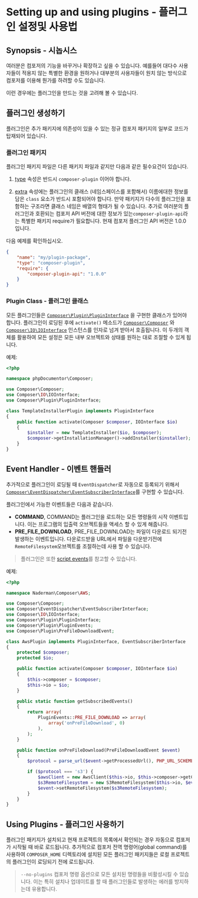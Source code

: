 <!--
    tagline: Modify and extend Composer's functionality
-->

# Setting up and using plugins - 플러그인 설정및 사용법

## Synopsis - 시놉시스

여러분은 컴포저의 기능을 바꾸거나 확장하고 싶을 수 있습니다. 예를들어 대다수 사용자들이 적용지 않는 특별한 환경을 원하거나 대부분의 사용자들이 원치 않는 방식으로 컴포저를 이용해 뭔가를 하려할 수도 있습니다. 

이런 경우에는 플러그인을 만드는 것을 고려해 볼 수 있습니다.

## 플러그인 생성하기

플러그인은 추가 패키지에 의존성이 있을 수 있는 정규 컴포저 패키지의 일부로 코드가 탑재되어 있습니다. 

### 플러그인 패키지

플러그인 패키지 파일은 다른 패키지 파일과 같지만 다음과 같은 필수요건이 있습니다. 

1. [type][1] 속성은 반드시 `composer-plugin` 이어야 합니다.

2. [extra][2] 속성에는  플러그인의 클래스 (네임스페이스를 포함해서) 이름에대한 정보를 담은 `class` 요소가 반드시 포함되어야 합니다. 만약 패키지가 다수의 플러그인을 포함하는 구조라면 클래스 네임은 배열의 형태가 될 수 있습니다.  추가로 여러분의 플러그인과 호환되는 컴포저 API 버전에 대한 정보가 있는`composer-plugin-api`라는 특별한 패키지 require가 필요합니다. 현재 컴포저 플러그인 API 버전은 1.0.0 입니다.

다음 예제를 확인하십시오. 

```json
{
    "name": "my/plugin-package",
    "type": "composer-plugin",
    "require": {
        "composer-plugin-api": "1.0.0"
    }
}
```

### Plugin Class - 플러그인 클래스 

모든 플러그인들은 [`Composer\Plugin\PluginInterface`][3] 을 구현한 클래스가 있어야 합니다.
플러그인이 로딩된 후에 `activate()` 메소드가 [`Composer\Composer`][4] 와 [`Composer\IO\IOInterface`][5] 인스턴스를 인자로 넘겨 받아서 호출됩니다. 이 두개의 객체를 활용하여 모든 설정은 모든 내부 오브젝트와 상태를 원하는 대로 조절할 수 있게 됩니다. 

예제:
```php
<?php

namespace phpDocumentor\Composer;

use Composer\Composer;
use Composer\IO\IOInterface;
use Composer\Plugin\PluginInterface;

class TemplateInstallerPlugin implements PluginInterface
{
    public function activate(Composer $composer, IOInterface $io)
    {
        $installer = new TemplateInstaller($io, $composer);
        $composer->getInstallationManager()->addInstaller($installer);
    }
}
```

## Event Handler - 이벤트 핸들러

추가적으로 플러그인이 로딩될 때 `EventDispatcher`로 자동으로 등록되기 위해서 [`Composer\EventDispatcher\EventSubscriberInterface`][6]를 구현할 수 있습니다. 

플러그인에서 가능한 이벤트들은 다음과 같습니다. 

* **COMMAND**,   COMMAND는 플러그인을 로드하는 모든 명령들의 시작 이벤트입니다.  이는 프로그램의 입출력 오브젝트들을 액세스 할 수 있게 해줍니다.
* **PRE_FILE_DOWNLOAD**,  PRE_FILE_DOWNLOAD는 파일이 다운로드 되기전 발생하는 이벤트입니다. 다운로드받을 URL에서 파일을 다운받기전에`RemoteFilesystem`오브젝트를 조절하는데 사용 할 수 있습니다.
 
> 플러그인은 또한 [script events][7]를 참고할 수 있습니다. 

예제:

```php
<?php

namespace Naderman\Composer\AWS;

use Composer\Composer;
use Composer\EventDispatcher\EventSubscriberInterface;
use Composer\IO\IOInterface;
use Composer\Plugin\PluginInterface;
use Composer\Plugin\PluginEvents;
use Composer\Plugin\PreFileDownloadEvent;

class AwsPlugin implements PluginInterface, EventSubscriberInterface
{
    protected $composer;
    protected $io;

    public function activate(Composer $composer, IOInterface $io)
    {
        $this->composer = $composer;
        $this->io = $io;
    }

    public static function getSubscribedEvents()
    {
        return array(
            PluginEvents::PRE_FILE_DOWNLOAD => array(
                array('onPreFileDownload', 0)
            ),
        );
    }

    public function onPreFileDownload(PreFileDownloadEvent $event)
    {
        $protocol = parse_url($event->getProcessedUrl(), PHP_URL_SCHEME);

        if ($protocol === 's3') {
            $awsClient = new AwsClient($this->io, $this->composer->getConfig());
            $s3RemoteFilesystem = new S3RemoteFilesystem($this->io, $event->getRemoteFilesystem()->getOptions(), $awsClient);
            $event->setRemoteFilesystem($s3RemoteFilesystem);
        }
    }
}
```

## Using Plugins - 플러그인 사용하기

플러그인 패키지가 설치되고 현재 프로젝트의 목록에서 확인되는 경우 자동으로 컴포저가 시작될 때 바로 로드됩니다. 추가적으로  컴포저 전역 명령어(global command)를 사용하여 `COMPOSER_HOME` 디렉토리에 설치된 모든 플러그인 패키지들은 로컬 프로젝트의 플러그인이 로딩되기 전에 로드됩니다. 

> `--no-plugins` 컴포저 명령 옵션으로 모든 설치된 명령들을 비활성시킬 수 있습니다. 
> 이는 특히 설치나 업데이트를 할 때 플러그인들로 발생하는 에러를 방지하는데 유용합니다.

[1]: ../04-schema.md#type
[2]: ../04-schema.md#extra
[3]: https://github.com/composer/composer/blob/master/src/Composer/Plugin/PluginInterface.php
[4]: https://github.com/composer/composer/blob/master/src/Composer/Composer.php
[5]: https://github.com/composer/composer/blob/master/src/Composer/IO/IOInterface.php
[6]: https://github.com/composer/composer/blob/master/src/Composer/EventDispatcher/EventSubscriberInterface.php
[7]: ./scripts.md#event-names